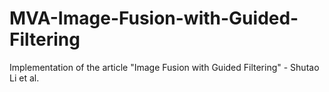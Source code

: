 # MVA-Image-Fusion-with-Guided-Filtering
Implementation of the article "Image Fusion with Guided Filtering" - Shutao Li et al.
